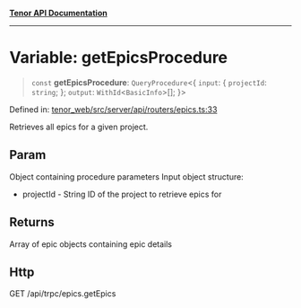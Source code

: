 [**Tenor API Documentation**](../../README.md)

***

# Variable: getEpicsProcedure

> `const` **getEpicsProcedure**: `QueryProcedure`\<\{ `input`: \{ `projectId`: `string`; \}; `output`: `WithId`\<`BasicInfo`\>[]; \}\>

Defined in: [tenor\_web/src/server/api/routers/epics.ts:33](https://github.com/Apantli/Tenor/blob/293d0ddb2d5307c4150fcd161249995fd5278c7d/tenor_web/src/server/api/routers/epics.ts#L33)

Retrieves all epics for a given project.

## Param

Object containing procedure parameters
Input object structure:
- projectId - String ID of the project to retrieve epics for

## Returns

Array of epic objects containing epic details

## Http

GET /api/trpc/epics.getEpics

